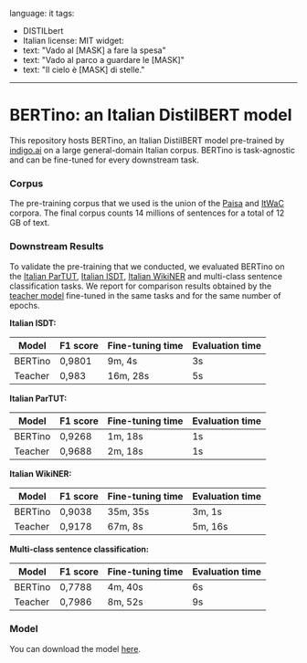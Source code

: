 language: it
tags:
- DISTILbert
- Italian
license: MIT
widget:
- text: "Vado al [MASK] a fare la spesa"
- text: "Vado al parco a guardare le [MASK]"
- text: "Il cielo è [MASK] di stelle."
---


# BERTino: an Italian DistilBERT model
This repository hosts BERTino, an Italian DistilBERT model pre-trained by
[indigo.ai](https://indigo.ai/en/)
on a large general-domain Italian corpus. BERTino is task-agnostic and can be 
fine-tuned for every downstream task.
### Corpus
The pre-training corpus that we used is the union of the
[Paisa](https://www.corpusitaliano.it/) and
[ItWaC](https://corpora.dipintra.it/public/run.cgi/corp_info?corpname=itwac_full)
corpora. The final corpus counts 14 millions of sentences for a total of 12 GB
of text.
### Downstream Results
To validate the pre-training that we conducted, we evaluated BERTino on the
[Italian ParTUT](https://universaldependencies.org/treebanks/it_partut/index.html),
[Italian ISDT](https://universaldependencies.org/treebanks/it_isdt/index.html),
[Italian WikiNER](https://figshare.com/articles/Learning_multilingual_named_entity_recognition_from_Wikipedia/5462500)
and multi-class sentence classification tasks. We report for comparison results
obtained by the [teacher model](https://huggingface.co/dbmdz/bert-base-italian-xxl-uncased)
fine-tuned in the same tasks and for the same number of epochs.

**Italian ISDT:**

| Model        | F1 score | Fine-tuning time | Evaluation time |
|--------------|----------|------------------|-----------------|
| BERTino      | 0,9801   | 9m, 4s           | 3s              |
| Teacher      | 0,983    | 16m, 28s         | 5s              |

**Italian ParTUT:**

| Model        | F1 score | Fine-tuning time | Evaluation time |
|--------------|----------|------------------|-----------------|
| BERTino      | 0,9268   | 1m, 18s           | 1s             |
| Teacher      | 0,9688    | 2m, 18s         | 1s              |

**Italian WikiNER:**

| Model        | F1 score | Fine-tuning time | Evaluation time |
|--------------|----------|------------------|-----------------|
| BERTino      | 0,9038  | 35m, 35s           | 3m, 1s             |
| Teacher      | 0,9178    | 67m, 8s         | 5m, 16s              |

**Multi-class sentence classification:**

| Model        | F1 score | Fine-tuning time | Evaluation time |
|--------------|----------|------------------|-----------------|
| BERTino      | 0,7788   | 4m, 40s           | 6s             |
| Teacher      | 0,7986    | 8m, 52s         | 9s              |

### Model
You can download the model [here](https://drive.google.com/drive/folders/1RqgeWCkbX6w5ffYnlHGsLSX-R4QRYaYE?usp=sharing).
